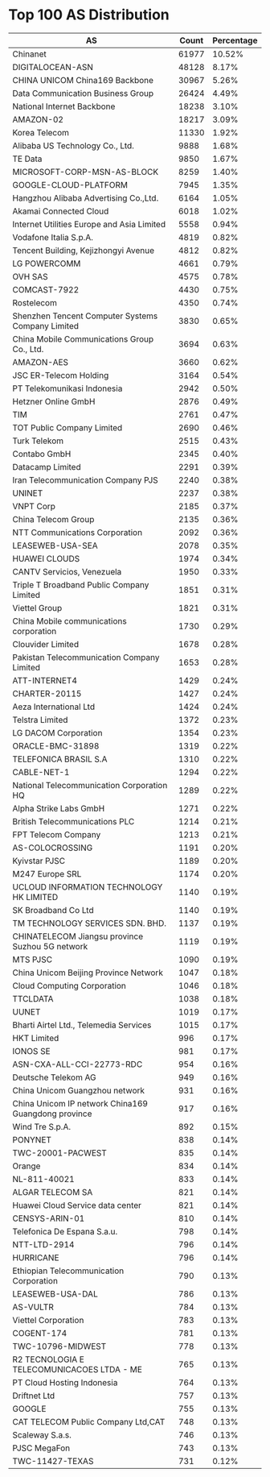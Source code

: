 # Top 100 AS Distribution
| AS | Count | Percentage |
|----|----|----|
| Chinanet | 61977 | 10.52% |
| DIGITALOCEAN-ASN | 48128 | 8.17% |
| CHINA UNICOM China169 Backbone | 30967 | 5.26% |
| Data Communication Business Group | 26424 | 4.49% |
| National Internet Backbone | 18238 | 3.10% |
| AMAZON-02 | 18217 | 3.09% |
| Korea Telecom | 11330 | 1.92% |
| Alibaba US Technology Co., Ltd. | 9888 | 1.68% |
| TE Data | 9850 | 1.67% |
| MICROSOFT-CORP-MSN-AS-BLOCK | 8259 | 1.40% |
| GOOGLE-CLOUD-PLATFORM | 7945 | 1.35% |
| Hangzhou Alibaba Advertising Co.,Ltd. | 6164 | 1.05% |
| Akamai Connected Cloud | 6018 | 1.02% |
| Internet Utilities Europe and Asia Limited | 5558 | 0.94% |
| Vodafone Italia S.p.A. | 4819 | 0.82% |
| Tencent Building, Kejizhongyi Avenue | 4812 | 0.82% |
| LG POWERCOMM | 4661 | 0.79% |
| OVH SAS | 4575 | 0.78% |
| COMCAST-7922 | 4430 | 0.75% |
| Rostelecom | 4350 | 0.74% |
| Shenzhen Tencent Computer Systems Company Limited | 3830 | 0.65% |
| China Mobile Communications Group Co., Ltd. | 3694 | 0.63% |
| AMAZON-AES | 3660 | 0.62% |
| JSC ER-Telecom Holding | 3164 | 0.54% |
| PT Telekomunikasi Indonesia | 2942 | 0.50% |
| Hetzner Online GmbH | 2876 | 0.49% |
| TIM | 2761 | 0.47% |
| TOT Public Company Limited | 2690 | 0.46% |
| Turk Telekom | 2515 | 0.43% |
| Contabo GmbH | 2345 | 0.40% |
| Datacamp Limited | 2291 | 0.39% |
| Iran Telecommunication Company PJS | 2240 | 0.38% |
| UNINET | 2237 | 0.38% |
| VNPT Corp | 2185 | 0.37% |
| China Telecom Group | 2135 | 0.36% |
| NTT Communications Corporation | 2092 | 0.36% |
| LEASEWEB-USA-SEA | 2078 | 0.35% |
| HUAWEI CLOUDS | 1974 | 0.34% |
| CANTV Servicios, Venezuela | 1950 | 0.33% |
| Triple T Broadband Public Company Limited | 1851 | 0.31% |
| Viettel Group | 1821 | 0.31% |
| China Mobile communications corporation | 1730 | 0.29% |
| Clouvider Limited | 1678 | 0.28% |
| Pakistan Telecommunication Company Limited | 1653 | 0.28% |
| ATT-INTERNET4 | 1429 | 0.24% |
| CHARTER-20115 | 1427 | 0.24% |
| Aeza International Ltd | 1424 | 0.24% |
| Telstra Limited | 1372 | 0.23% |
| LG DACOM Corporation | 1354 | 0.23% |
| ORACLE-BMC-31898 | 1319 | 0.22% |
| TELEFONICA BRASIL S.A | 1310 | 0.22% |
| CABLE-NET-1 | 1294 | 0.22% |
| National Telecommunication Corporation HQ | 1289 | 0.22% |
| Alpha Strike Labs GmbH | 1271 | 0.22% |
| British Telecommunications PLC | 1214 | 0.21% |
| FPT Telecom Company | 1213 | 0.21% |
| AS-COLOCROSSING | 1191 | 0.20% |
| Kyivstar PJSC | 1189 | 0.20% |
| M247 Europe SRL | 1174 | 0.20% |
| UCLOUD INFORMATION TECHNOLOGY HK LIMITED | 1140 | 0.19% |
| SK Broadband Co Ltd | 1140 | 0.19% |
| TM TECHNOLOGY SERVICES SDN. BHD. | 1137 | 0.19% |
| CHINATELECOM Jiangsu province Suzhou 5G network | 1119 | 0.19% |
| MTS PJSC | 1090 | 0.19% |
| China Unicom Beijing Province Network | 1047 | 0.18% |
| Cloud Computing Corporation | 1046 | 0.18% |
| TTCLDATA | 1038 | 0.18% |
| UUNET | 1019 | 0.17% |
| Bharti Airtel Ltd., Telemedia Services | 1015 | 0.17% |
| HKT Limited | 996 | 0.17% |
| IONOS SE | 981 | 0.17% |
| ASN-CXA-ALL-CCI-22773-RDC | 954 | 0.16% |
| Deutsche Telekom AG | 949 | 0.16% |
| China Unicom Guangzhou network | 931 | 0.16% |
| China Unicom IP network China169 Guangdong province | 917 | 0.16% |
| Wind Tre S.p.A. | 892 | 0.15% |
| PONYNET | 838 | 0.14% |
| TWC-20001-PACWEST | 835 | 0.14% |
| Orange | 834 | 0.14% |
| NL-811-40021 | 833 | 0.14% |
| ALGAR TELECOM SA | 821 | 0.14% |
| Huawei Cloud Service data center | 821 | 0.14% |
| CENSYS-ARIN-01 | 810 | 0.14% |
| Telefonica De Espana S.a.u. | 798 | 0.14% |
| NTT-LTD-2914 | 796 | 0.14% |
| HURRICANE | 796 | 0.14% |
| Ethiopian Telecommunication Corporation | 790 | 0.13% |
| LEASEWEB-USA-DAL | 786 | 0.13% |
| AS-VULTR | 784 | 0.13% |
| Viettel Corporation | 783 | 0.13% |
| COGENT-174 | 781 | 0.13% |
| TWC-10796-MIDWEST | 778 | 0.13% |
| R2 TECNOLOGIA E TELECOMUNICACOES LTDA - ME | 765 | 0.13% |
| PT Cloud Hosting Indonesia | 764 | 0.13% |
| Driftnet Ltd | 757 | 0.13% |
| GOOGLE | 755 | 0.13% |
| CAT TELECOM Public Company Ltd,CAT | 748 | 0.13% |
| Scaleway S.a.s. | 746 | 0.13% |
| PJSC MegaFon | 743 | 0.13% |
| TWC-11427-TEXAS | 731 | 0.12% |
